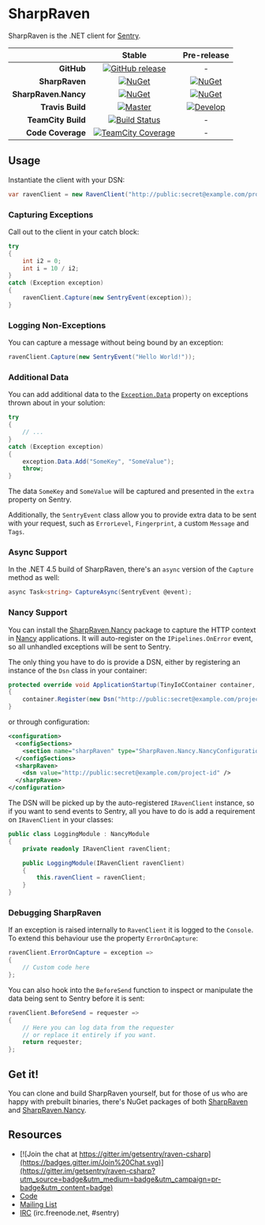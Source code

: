 # SharpRaven

SharpRaven is the .NET client for [Sentry](https://getsentry.com/welcome/).

|                      |             Stable             |      Pre-release     |
| -------------------: | :----------------------------: | :------------------: |
|           **GitHub** |    [![GitHub release][1]][2]   |           -          |
|       **SharpRaven** |       [![NuGet][3]][4]         |   [![NuGet][5]][4]   |
| **SharpRaven.Nancy** |       [![NuGet][6]][7]         |   [![NuGet][8]][7]   |
|     **Travis Build** |   [![Master][12]][14]          | [![Develop][13]][14] |
|   **TeamCity Build** |    [![Build Status][9]][10]    |           -          |
| **Code Coverage**    | [![TeamCity Coverage][11]][10] |           -          |

## Usage
Instantiate the client with your DSN:

```csharp
var ravenClient = new RavenClient("http://public:secret@example.com/project-id");
```

### Capturing Exceptions
Call out to the client in your catch block:

```csharp
try
{
    int i2 = 0;
    int i = 10 / i2;
}
catch (Exception exception)
{
    ravenClient.Capture(new SentryEvent(exception));
}
```

### Logging Non-Exceptions
You can capture a message without being bound by an exception:

```csharp
ravenClient.Capture(new SentryEvent("Hello World!"));
```

### Additional Data
You can add additional data to the
[`Exception.Data`](https://msdn.microsoft.com/en-us/library/system.exception.data.aspx)
property on exceptions thrown about in your solution:

```csharp
try
{
    // ...    
}
catch (Exception exception)
{
    exception.Data.Add("SomeKey", "SomeValue");
    throw;
}
```

The data `SomeKey` and `SomeValue` will be captured and presented in the `extra`
property on Sentry.

Additionally, the `SentryEvent` class allow you to provide extra data to be
sent with your request, such as `ErrorLevel`, `Fingerprint`, a custom `Message`
and `Tags`.

### Async Support
In the .NET 4.5 build of SharpRaven, there's an `async` version of the `Capture`
method as well:

```csharp
async Task<string> CaptureAsync(SentryEvent @event);
```

### Nancy Support
You can install the
[SharpRaven.Nancy](https://www.nuget.org/packages/SharpRaven.Nancy) package to
capture the HTTP context in [Nancy](http://nancyfx.org/) applications. It will
auto-register on the `IPipelines.OnError` event, so all unhandled exceptions
will be sent to Sentry.

The only thing you have to do is provide a DSN, either by registering an
instance of the `Dsn` class in your container:

```csharp
protected override void ApplicationStartup(TinyIoCContainer container, IPipelines pipelines)
{
    container.Register(new Dsn("http://public:secret@example.com/project-id"));
}
```

or through configuration:

```xml
<configuration>
  <configSections>
    <section name="sharpRaven" type="SharpRaven.Nancy.NancyConfiguration, SharpRaven.Nancy" />
  </configSections>
  <sharpRaven>
    <dsn value="http://public:secret@example.com/project-id" />
  </sharpRaven>
</configuration>
```

The DSN will be picked up by the auto-registered `IRavenClient` instance, so if
you want to send events to Sentry, all you have to do is add a requirement on
`IRavenClient` in your classes:

```csharp
public class LoggingModule : NancyModule
{
    private readonly IRavenClient ravenClient;

    public LoggingModule(IRavenClient ravenClient)
    {
        this.ravenClient = ravenClient;
    }
}
````

### Debugging SharpRaven
If an exception is raised internally to `RavenClient` it is logged to the
`Console`. To extend this behaviour use the property `ErrorOnCapture`:

```csharp
ravenClient.ErrorOnCapture = exception =>
{
    // Custom code here
};
````

You can also hook into the `BeforeSend` function to inspect or manipulate the
data being sent to Sentry before it is sent:

```csharp
ravenClient.BeforeSend = requester =>
{
    // Here you can log data from the requester
    // or replace it entirely if you want.
    return requester;
};
```


## Get it!
You can clone and build SharpRaven yourself, but for those of us who are happy
with prebuilt binaries, there's NuGet packages of both
[SharpRaven](https://www.nuget.org/packages/SharpRaven) and
[SharpRaven.Nancy](https://www.nuget.org/packages/SharpRaven.Nancy).

## Resources
* [![Join the chat at https://gitter.im/getsentry/raven-csharp](https://badges.gitter.im/Join%20Chat.svg)](https://gitter.im/getsentry/raven-csharp?utm_source=badge&utm_medium=badge&utm_campaign=pr-badge&utm_content=badge)
* [Code](http://github.com/getsentry/raven-csharp)
* [Mailing List](https://groups.google.com/group/getsentry)
* [IRC](irc://irc.freenode.net/sentry) (irc.freenode.net, #sentry)

 [1]: https://img.shields.io/github/release/getsentry/raven-csharp.svg
 [2]: https://github.com/getsentry/raven-csharp/releases/latest
 [3]: https://img.shields.io/nuget/v/SharpRaven.svg
 [4]: https://www.nuget.org/packages/SharpRaven
 [5]: https://img.shields.io/nuget/vpre/SharpRaven.svg
 [6]: https://img.shields.io/nuget/v/SharpRaven.Nancy.svg
 [7]: https://www.nuget.org/packages/SharpRaven.Nancy
 [8]: https://img.shields.io/nuget/vpre/SharpRaven.Nancy.svg
 [9]: 	https://img.shields.io/teamcity/codebetter/bt1000.svg
[10]: http://teamcity.codebetter.com/viewType.html?buildTypeId=bt1000&guest=1
[11]: https://img.shields.io/teamcity/coverage/bt1000.svg?maxAge=2592000
[12]: https://travis-ci.org/getsentry/raven-csharp.svg?branch=master
[13]: https://travis-ci.org/getsentry/raven-csharp.svg?branch=develop
[14]: https://travis-ci.org/getsentry/raven-csharp
